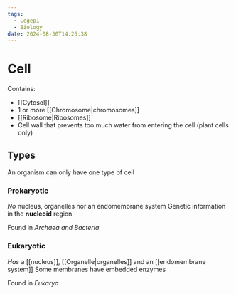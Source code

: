 ```yaml
---
tags:
  - Cegep1
  - Biology
date: 2024-08-30T14:26:38
---
```


# Cell

Contains:

- [[Cytosol]]
- 1 or more [[Chromosome|chromosomes]]
- [[Ribosome|Ribosomes]]
- Cell wall that prevents too much water from entering the cell (plant cells only)

## Types

An organism can only have one type of cell

### Prokaryotic

*No* nucleus, organelles nor an endomembrane system
Genetic information in the **nucleoid** region

Found in *Archaea and Bacteria*

### Eukaryotic

*Has* a [[nucleus]], [[Organelle|organelles]] and an [[endomembrane system]]
Some membranes have embedded enzymes

Found in *Eukarya*